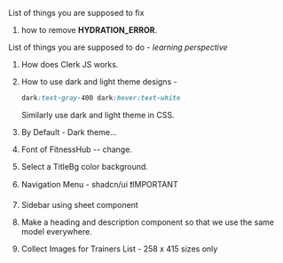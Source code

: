 List of things you are supposed to fix

1. how to remove **HYDRATION_ERROR**.

List of things you are supposed to do - *learning perspective*

1. How does Clerk JS works.
2. How to use dark and light theme designs - 
   ```css
   dark:text-gray-400 dark:hover:text-white
   ```
   Similarly use dark and light theme in CSS.

3. By Default - Dark theme...
4. Font of FitnessHub -- change.
5. Select a TitleBg color background.
6. Navigation Menu - shadcn/ui ❗IMPORTANT
7. Sidebar using sheet component
8. Make a heading and description component so that we use the same model everywhere.
9. Collect Images for Trainers List - 258 x 415 sizes only